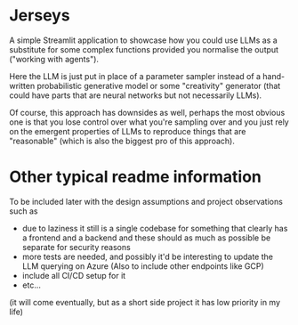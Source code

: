 # Jerseys

A simple Streamlit application to showcase how you could use LLMs as a substitute for some complex functions provided you normalise the output ("working with agents").

Here the LLM is just put in place of a parameter sampler instead of a hand-written probabilistic generative model or some "creativity" generator (that could have parts that are neural networks but not necessarily LLMs).

Of course, this approach has downsides as well, perhaps the most obvious one is that you lose control over what you're sampling over and you just rely  on the emergent properties of LLMs to reproduce things that are "reasonable" (which is also the biggest pro of this approach).

# Other typical readme information
To be included later with the design assumptions and project observations such as
- due to laziness it still is a single codebase for something that clearly has a frontend and a backend and these should as much as possible be separate for security reasons
- more tests are needed, and possibly it'd be interesting to update the LLM querying on Azure (Also to include other endpoints like GCP)
- include all CI/CD setup for it
- etc...

(it will come eventually, but as a short side project it has low priority in my life)